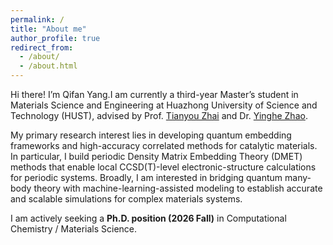```yaml
---
permalink: /
title: "About me"
author_profile: true
redirect_from: 
  - /about/
  - /about.html
---
```


Hi there! I’m Qifan Yang.I am currently a third-year Master’s student in Materials Science and Engineering at Huazhong University of Science and Technology (HUST), advised by Prof. [Tianyou Zhai](https://scholar.google.com/citations?user=2q4RzdsAAAAJ&hl=en) and Dr. [Yinghe Zhao](https://orcid.org/0000-0002-2331-8973). 

My primary research interest lies in developing quantum embedding frameworks and high-accuracy correlated methods for catalytic materials. In particular, I build periodic Density Matrix Embedding Theory (DMET) methods that enable local CCSD(T)-level electronic-structure calculations for periodic systems. Broadly, I am interested in bridging quantum many-body theory with machine-learning-assisted modeling to establish accurate and scalable simulations for complex materials systems.

I am actively seeking a **Ph.D. position (2026 Fall)** in Computational Chemistry / Materials Science.
